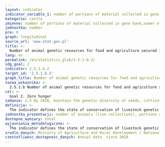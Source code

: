 ```yaml
---
layout: indicator
indicator_variable_1: number of portions of material collected in gene bank,numer of animals (donors) from which material was collected in gene bank
kategorie: cattle
zmienne: number of portions of material collected in gene bank,numer of animals (donors) from which material was collected in gene bank
jednostka: number
pre: 0
graph: longitudinal
source_url: 'www.stat.gov.pl'
title: >-
  Number of animal genetic resources for food and agriculture secured in gene banks collections
lang: en
permalink: /en/statistics_glob/2-5-1-b-2/
sdg_goal: 2
indicator: 2.5.1.b.2
target_id: '2.5.1.b.2'
graph_title: Number of animal genetic resources for food and agriculture secured in gene banks collections
nazwa_wskaznika: >-
  2.5.1.b Number of animal genetic resources for food and agriculture secured in gene banks collections
cel: >-
  Goal 2. Zero hunger
zadanie: 2.5 By 2020, maintain the genetic diversity of seeds, cultivated plants and farmed and domesticated animals and their related wild species, including through soundly managed and diversified seed and plant banks at the national, regional and international levels, and promote access to and fair and equitable sharing of benefits arising from the utilization of genetic resources and associated traditional knowledge, as internationally agreed.
definicja: >-
  The indicator defines the state of conservation of livestock genetic resources ex situ in vitro and ex situ in vivo.
jednostka_prezentacji: number of animals (live collections), portions of material, number of donors
dostepne_wymiary: total
wyjasnienia_metodologiczne: >-
  The indicator defines the state of conservation of livestock genetic resources ex situ in vitro and ex situ in vivo. There are the following methods to protect the animal population from extinction: - in situ - the protection of living animals in their natural environment, - ex-situ-protection of genetic resources beyond their natural habitat, including: ex-situ in vitro - cryopreserved material in banks of genetic material, ex situ in vivo - collections of live animals kept away from the place of occurrence In the case of ex situ in vivo collections, in order to be considered long-term and stable it is assumed that they are in public sector institutions.
zrodlo_danych: Ministry of Agriculture and Rural Development / National Research Institute of Animal Production
czestotliwosc_dostępnosc_danych: Annual data  since 2010
---
```

